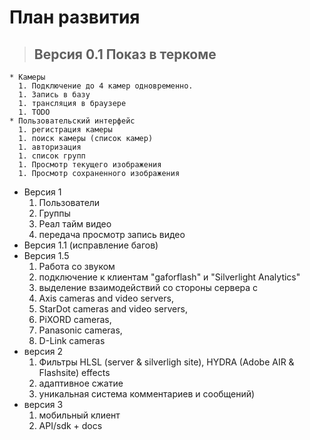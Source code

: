 # План развития #
> ## Версия 0.1 Показ в теркоме ##
    * Камеры
      1. Подключение до 4 камер одновременно.
      1. Запись в базу
      1. трансляция в браузере
      1. TODO
    * Пользовательский интерфейс
      1. регистрация камеры
      1. поиск камеры (список камер)
      1. авторизация
      1. список групп
      1. Просмотр текущего изображения
      1. Просмотр сохраненного изображения



  * Версия 1
    1. Пользователи
    1. Группы
    1. Реал тайм видео
    1. передача просмотр запись видео
  * Версия 1.1 (исправление багов)
  * Версия 1.5
    1. Работа со звуком
    1. подключение к клиентам "gaforflash" и "Silverlight Analytics"
    1. выделение взаимодействий со стороны сервера с
      1. Axis cameras and video servers,
      1. StarDot cameras and video servers,
      1. PiXORD cameras,
      1. Panasonic cameras,
      1. D-Link cameras
  * версия 2
    1. Фильтры  HLSL (server & silverligh site), HYDRA (Adobe AIR & Flashsite) effects
    1. адаптивное сжатие
    1. уникальная система комментариев и сообщений)
  * версия 3
    1. мобильный клиент
    1. API/sdk + docs
